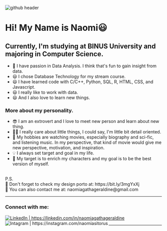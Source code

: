 
![github header](https://user-images.githubusercontent.com/92441325/145719491-9c18d76d-9284-4dd8-a0a8-da77991a9fff.png)

# Hi! My Name is Naomi😃

## Currently, I'm studying at BINUS University and majoring in Computer Science.
- 🚩 I have passion in Data Analysis. I think that's fun to gain insight from data.
- 😃 I chose Database Technology for my stream course.
- 😃 I have learned code with C/C++, Python, SQL, R, HTML, CSS, and Javascript.
- 😃 I really like to work with data.
- 😃 And I also love to learn new things.

### More about my personality.
- 😎 I am an extrovert and I love to meet new person and learn about new thing.
- 👍🏼 I really care about little things, I could say, I'm little bit detail oriented.
- 🎨 My hobbies are watching movies, especially biography and sci-fic, and listening music. 
      In my perspective, that kind of movie would give me new perspective, motivation, and inspiration.
- 💡 I always set target and goal in my life. 
- 📌 My target is to enrich my characters and my goal is to be the best version of myself.

<br>
P.S. <br>
🎨 Don't forget to check my design porto at: https://bit.ly/3mgYxXj <br>
📧 You can also contact me at: naomiagathageraldine@gmail.com <br>

<hr>

### Connect with me:
[<img align="left" alt="" src="https://img.icons8.com/fluency/48/000000/domain.png"/>][website]
[<img allign="left" alt="LinkedIn | https://linkedin.com/in/naomiagathageraldine" src="https://img.icons8.com/color/48/000000/linkedin.png"/>][linkedin]
[<img align="left" alt="Intagram | https://instagram.com/naomiasitorus" src="https://img.icons8.com/fluency/48/000000/instagram-new.png"/>][instagram]

---

[website]: https://google.com
[linkedin]: https://linkedin.com/in/naomiagathageraldine
[instagram]: https://instagram.com/naomiasitorus

